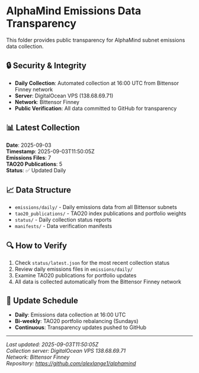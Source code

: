 # AlphaMind Emissions Data Transparency

This folder provides public transparency for AlphaMind subnet emissions data collection.

## 🔒 Security & Integrity

- **Daily Collection**: Automated collection at 16:00 UTC from Bittensor Finney network
- **Server**: DigitalOcean VPS (138.68.69.71)
- **Network**: Bittensor Finney
- **Public Verification**: All data committed to GitHub for transparency

## 📊 Latest Collection

**Date**: 2025-09-03  
**Timestamp**: 2025-09-03T11:50:05Z  
**Emissions Files**: 7  
**TAO20 Publications**: 5  
**Status**: ✅ Updated Daily

## 📈 Data Structure

- `emissions/daily/` - Daily emissions data from all Bittensor subnets
- `tao20_publications/` - TAO20 index publications and portfolio weights
- `status/` - Daily collection status reports
- `manifests/` - Data verification manifests

## 🔍 How to Verify

1. Check `status/latest.json` for the most recent collection status
2. Review daily emissions files in `emissions/daily/`
3. Examine TAO20 publications for portfolio updates
4. All data is collected automatically from the Bittensor Finney network

## 📅 Update Schedule

- **Daily**: Emissions data collection at 16:00 UTC
- **Bi-weekly**: TAO20 portfolio rebalancing (Sundays)
- **Continuous**: Transparency updates pushed to GitHub

---

*Last updated: 2025-09-03T11:50:05Z*  
*Collection server: DigitalOcean VPS 138.68.69.71*  
*Network: Bittensor Finney*  
*Repository: https://github.com/alexlange1/alphamind*
